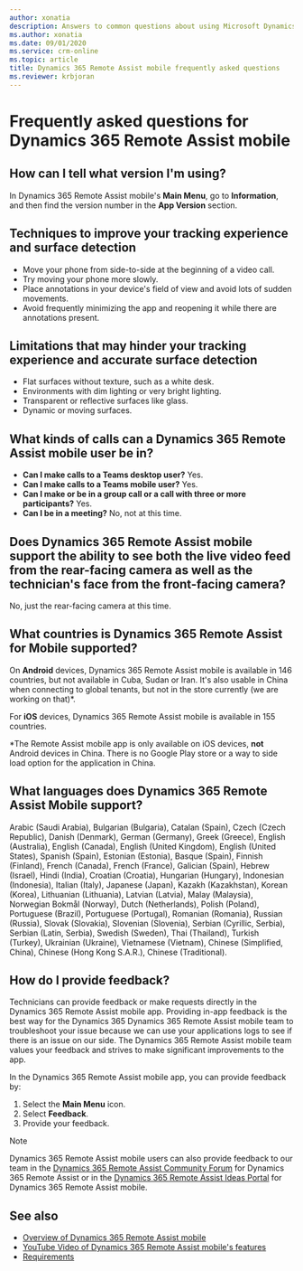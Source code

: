 ```yaml
---
author: xonatia
description: Answers to common questions about using Microsoft Dynamics 365 Remote Assist mobile.
ms.author: xonatia
ms.date: 09/01/2020
ms.service: crm-online
ms.topic: article
title: Dynamics 365 Remote Assist mobile frequently asked questions
ms.reviewer: krbjoran
---
```


# Frequently asked questions for Dynamics 365 Remote Assist mobile

## How can I tell what version I'm using?

In Dynamics 365 Remote Assist mobile's **Main Menu**, go to **Information**, and then find the version number in the **App Version** section.

## Techniques to improve your tracking experience and surface detection

- Move your phone from side-to-side at the beginning of a video call.
- Try moving your phone more slowly.
- Place annotations in your device's field of view and avoid lots of sudden movements.
- Avoid frequently minimizing the app and reopening it while there are annotations present.

## Limitations that may hinder your tracking experience and accurate surface detection

- Flat surfaces without texture, such as a white desk.
- Environments with dim lighting or very bright lighting.
- Transparent or reflective surfaces like glass.
- Dynamic or moving surfaces.

## What kinds of calls can a Dynamics 365 Remote Assist mobile user be in?

- **Can I make calls to a Teams desktop user?** Yes.
- **Can I make calls to a Teams mobile user?** Yes.
- **Can I make or be in a group call or a call with three or more participants?** Yes.
- **Can I be in a meeting?** No, not at this time.

## Does Dynamics 365 Remote Assist mobile support the ability to see both the live video feed from the rear-facing camera as well as the technician's face from the front-facing camera?

No, just the rear-facing camera at this time.

## What countries is Dynamics 365 Remote Assist for Mobile supported?

On **Android** devices, Dynamics 365 Remote Assist mobile is available in 146 countries, but not available in Cuba, Sudan or Iran. It's also usable in China when connecting to global tenants, but not in the store currently (we are working on that)*.

For **iOS** devices, Dynamics 365 Remote Assist mobile is available in 155 countries.

*The Remote Assist mobile app is only available on iOS devices, **not** Android devices in China. There is no Google Play store or a way to side load option for the application in China. 

## What languages does Dynamics 365 Remote Assist Mobile support?

Arabic (Saudi Arabia), Bulgarian (Bulgaria), Catalan (Spain), Czech (Czech Republic), Danish (Denmark), German (Germany), Greek (Greece), English (Australia), English (Canada), English (United Kingdom), English (United States), Spanish (Spain), Estonian (Estonia), Basque (Spain), Finnish (Finland), French (Canada), French (France), Galician (Spain), Hebrew (Israel), Hindi (India), Croatian (Croatia), Hungarian (Hungary), Indonesian (Indonesia), Italian (Italy), Japanese (Japan), Kazakh (Kazakhstan), Korean (Korea), Lithuanian (Lithuania), Latvian (Latvia), Malay (Malaysia), Norwegian Bokmål (Norway), Dutch (Netherlands), Polish (Poland), Portuguese (Brazil), Portuguese (Portugal), Romanian (Romania), Russian (Russia), Slovak (Slovakia), Slovenian (Slovenia), Serbian (Cyrillic, Serbia), Serbian (Latin, Serbia), Swedish (Sweden), Thai (Thailand), Turkish (Turkey), Ukrainian (Ukraine), Vietnamese (Vietnam), Chinese (Simplified, China), Chinese (Hong Kong S.A.R.), Chinese (Traditional).

## How do I provide feedback?

Technicians can provide feedback or make requests directly in the Dynamics 365 Remote Assist mobile app. Providing in-app feedback is the best way for the Dynamics 365 Dynamics 365 Remote Assist mobile team to troubleshoot your issue because we can use your applications logs to see if there is an issue on our side. The Dynamics 365 Remote Assist mobile team values your feedback and strives to make significant improvements to the app.

In the Dynamics 365 Remote Assist mobile app, you can provide feedback by:

1. Select the **Main Menu** icon.
2. Select **Feedback**.
3. Provide your feedback.

>[!Note]
> Dynamics 365 Remote Assist mobile users can also provide feedback to our team in the [Dynamics 365 Remote Assist Community Forum](https://community.dynamics.com/365/remoteassist) for Dynamics 365 Remote Assist or in the [Dynamics 365 Remote Assist Ideas Portal](https://experience.dynamics.com/ideas/categories/list/?category=81a97e52-9c54-e911-a963-000d3a4f33c1&forum=4323c621-52bc-e811-a975-000d3a1bec70) for Dynamics 365 Remote Assist mobile.

## See also

- [Overview of Dynamics 365 Remote Assist mobile](https://docs.microsoft.com/dynamics365/mixed-reality/remote-assist/mobile-app/remote-assist-mobile-overview)
- [YouTube Video of Dynamics 365 Remote Assist mobile's features](https://www.youtube.com/watch?v=DQJWsCDNpb4)
- [Requirements](../requirements.md)
